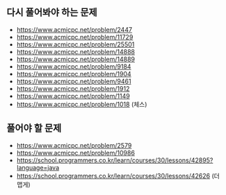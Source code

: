 ## 다시 풀어봐야 하는 문제
- https://www.acmicpc.net/problem/2447
- https://www.acmicpc.net/problem/11729
- https://www.acmicpc.net/problem/25501
- https://www.acmicpc.net/problem/14888
- https://www.acmicpc.net/problem/14889
- https://www.acmicpc.net/problem/9184
- https://www.acmicpc.net/problem/1904
- https://www.acmicpc.net/problem/9461
- https://www.acmicpc.net/problem/1912
- https://www.acmicpc.net/problem/1149
- https://www.acmicpc.net/problem/1018 (체스)

## 풀어야 할 문제
- https://www.acmicpc.net/problem/2579
- https://www.acmicpc.net/problem/10986
- https://school.programmers.co.kr/learn/courses/30/lessons/42895?language=java
- https://school.programmers.co.kr/learn/courses/30/lessons/42626 (더 맵게)
  








